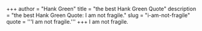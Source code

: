 +++
author = "Hank Green"
title = "the best Hank Green Quote"
description = "the best Hank Green Quote: I am not fragile."
slug = "i-am-not-fragile"
quote = '''I am not fragile.'''
+++
I am not fragile.
